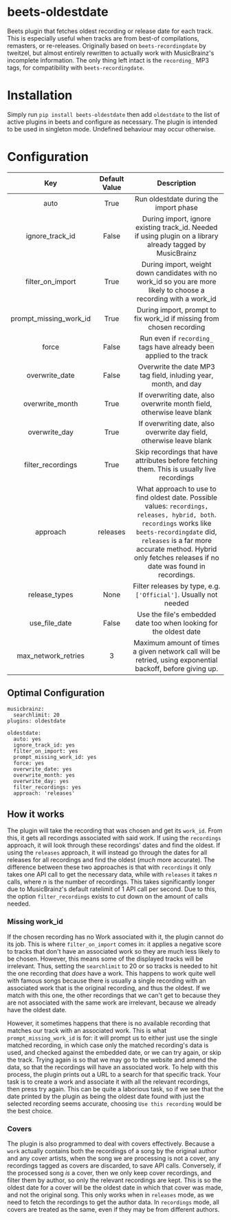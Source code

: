 # beets-oldestdate

Beets plugin that fetches oldest recording or release date for each track. This is especially useful when tracks are
from best-of compilations, remasters, or re-releases. Originally based on `beets-recordingdate` by tweitzel, but almost
entirely rewritten to actually work with MusicBrainz's incomplete information. The only thing left intact is
the `recording_` MP3 tags, for compatibility with `beets-recordingdate`.

# Installation

Simply run `pip install beets-oldestdate` then add `oldestdate` to the list of active plugins in beets and configure as
necessary. The plugin is intended to be used in singleton mode. Undefined behaviour may occur otherwise.

# Configuration

|          Key           | Default Value |                                                                                                                          Description                                                                                                                           |
|:----------------------:|:-------------:|:--------------------------------------------------------------------------------------------------------------------------------------------------------------------------------------------------------------------------------------------------------------:|
|          auto          |     True      |                                                                                                             Run oldestdate during the import phase                                                                                                             |
|    ignore_track_id     |     False     |                                                                           During import, ignore existing track_id. Needed if using plugin on a library already tagged by MusicBrainz                                                                           |
|    filter_on_import    |     True      |                                                                       During import, weight down candidates with no work_id so you are more likely to choose a recording with a work_id                                                                        |
| prompt_missing_work_id |     True      |                                                                                             During import, prompt to fix work_id if missing from chosen recording                                                                                              |
|         force          |     False     |                                                                                              Run even if `recording_` tags have already been applied to the track                                                                                              |
|     overwrite_date     |     False     |                                                                                                Overwrite the date MP3 tag field, inluding year, month, and day                                                                                                 |
|    overwrite_month     |     True      |                                                                                             If overwriting date, also overwrite month field, otherwise leave blank                                                                                             |
|     overwrite_day      |     True      |                                                                                              If overwriting date, also overwrite day field, otherwise leave blank                                                                                              |
|   filter_recordings    |     True      |                                                                                   Skip recordings that have attributes before fetching them. This is usually live recordings                                                                                   |
|        approach        |   releases    | What approach to use to find oldest date. Possible values: `recordings, releases, hybrid, both`. `recordings` works like `beets-recordingdate` did, `releases` is a far more accurate method. Hybrid only fetches releases if no date was found in recordings. |
|     release_types      |     None      |                                                                                                Filter releases by type, e.g. `['Official']`. Usually not needed                                                                                                |
|     use_file_date      |     False     |                                                                                               Use the file's embedded date too when looking for the oldest date                                                                                                |
|  max_network_retries   |       3       |                                                                           Maximum amount of times a given network call will be retried, using exponential backoff, before giving up.                                                                           |

## Optimal Configuration

    musicbrainz:
      searchlimit: 20
    plugins: oldestdate

    oldestdate:
      auto: yes
      ignore_track_id: yes
      filter_on_import: yes
      prompt_missing_work_id: yes
      force: yes
      overwrite_date: yes
      overwrite_month: yes
      overwrite_day: yes
      filter_recordings: yes
      approach: 'releases'

## How it works

The plugin will take the recording that was chosen and get its `work_id`. From this, it gets all recordings associated
with said work. If using the `recordings` approach, it will look through these recordings' dates and find the oldest. If
using the `releases` approach, it will instead go through the dates for all releases for all recordings and find the
oldest (*much* more accurate). The difference between these two approaches is that with `recordings` it only takes one
API call to get the necessary data, while with `releases` it takes *n* calls, where *n* is the number of recordings.
This takes significantly longer due to MusicBrainz's default ratelimit of 1 API call per second. Due to this, the
option `filter_recordings` exists to cut down on the amount of calls needed.

### Missing work_id

If the chosen recording has no Work associated with it, the plugin cannot do its job. This is where `filter_on_import`
comes in: it applies a negative score to tracks that don't have an associated work so they are much less likely to be
chosen. However, this means some of the displayed tracks will be irrelevant. Thus, setting the `searchlimit` to 20 or so
tracks is needed to hit the one recording that *does* have a work. This happens to work quite well with famous songs
because there is usually a single recording with an associated work that is the original recording, and thus the oldest.
If we match with this one, the other recordings that we can't get to because they are not associated with the same work
are irrelevant, because we already have the oldest date.

However, it sometimes happens that there is no available recording that matches our track with an associated work. This
is what `prompt_missing_work_id` is for: it will prompt us to either just use the single matched recording, in which
case only the matched recording's data is used, and checked against the embedded date, or we can try again, or skip the
track. Trying again is so that we may go to the website and amend the data, so that the recordings will have an
associated work. To help with this process, the plugin prints out a URL to a search for that specific track. Your task
is to create a work and associate it with all the relevant recordings, then press try again. This can be quite a
laborious task, so if we see that the date printed by the plugin as being the oldest date found with just the selected
recording seems accurate, choosing `Use this recording` would be the best choice.

### Covers

The plugin is also programmed to deal with covers effectively. Because a `work` actually contains both the recordings of
a song by the original author and any cover artists, when the song we are processing is not a cover, any recordings
tagged as covers are discarded, to save API calls. Conversely, if the processed song *is* a cover, then we only keep
cover recordings, and filter them by author, so only the relevant recordings are kept. This is so the oldest date for a
cover will be the oldest date in which that cover was made, and not the original song. This only works when
in `releases` mode, as we need to fetch the recordings to get the author data. In `recordings` mode, all covers are
treated as the same, even if they may be from different authors.
